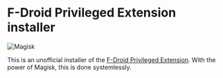 # F-Droid Privileged Extension installer

![Magisk](http://i.imgur.com/WA4LBkF.png)

This is an unofficial installer of the [F-Droid Privileged Extension](https://f-droid.org/en/packages/org.fdroid.fdroid.privileged/). With the power of Magisk, this is done systemlessly.
